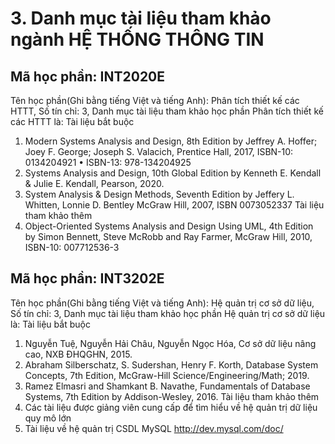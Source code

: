 # 3. Danh mục tài liệu tham khảo ngành HỆ THỐNG THÔNG TIN
## Mã học phần: INT2020E
Tên học phần(Ghi bằng tiếng Việt và tiếng Anh): Phân tích thiết kế các HTTT, Số tín chỉ: 3, Danh mục tài liệu tham khảo học phần Phân tích thiết kế các HTTT là:
Tài liệu bắt buộc
1. Modern Systems Analysis and Design, 8th Edition by Jeffrey A. Hoffer; Joey F. George; Joseph S. Valacich, Prentice Hall, 2017, ISBN-10: 0134204921 • ISBN-13: 978-134204925
2. Systems Analysis and Design, 10th Global Edition by Kenneth E. Kendall & Julie E. Kendall, Pearson, 2020.
3. System Analysis & Design Methods, Seventh Edition by Jeffery L. Whitten, Lonnie D. Bentley McGraw Hill, 2007, ISBN 0073052337
Tài liệu tham khảo thêm
1. Object-Oriented Systems Analysis and Design Using UML, 4th Edition by Simon Bennett, Steve McRobb and Ray Farmer, McGraw Hill, 2010, ISBN-10: 007712536-3
## Mã học phần: INT3202E
Tên học phần(Ghi bằng tiếng Việt và tiếng Anh): Hệ quản trị cơ sở dữ liệu, Số tín chỉ: 3, Danh mục tài liệu tham khảo học phần Hệ quản trị cơ sở dữ liệu là:
Tài liệu bắt buộc
1. Nguyễn Tuệ, Nguyễn Hải Châu, Nguyễn Ngọc Hóa, Cơ sở dữ liệu nâng cao, NXB ĐHQGHN, 2015.
2. Abraham Silberschatz, S. Sudershan, Henry F. Korth, Database System Concepts, 7th Edition, McGraw-Hill Science/Engineering/Math; 2019.
3. Ramez Elmasri and Shamkant B. Navathe, Fundamentals of Database Systems, 7th Edition by Addison-Wesley, 2016.
Tài liệu tham khảo thêm
1. Các tài liệu được giảng viên cung cấp để tìm hiểu về hệ quản trị dữ liệu quy mô lớn
2. Tài liệu về hệ quản trị CSDL MySQL http://dev.mysql.com/doc/
